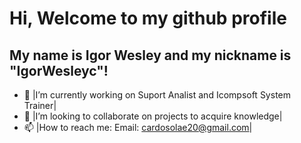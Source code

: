 
# Hi, Welcome to my github profile
## My name is Igor Wesley and my nickname is "IgorWesleyc"!

- 🔭 |I’m currently working on Suport Analist and Icompsoft System Trainer|
- 👯 |I’m looking to collaborate on projects to acquire knowledge|
- 📫 |How to reach me: Email: cardosolae20@gmail.com|


